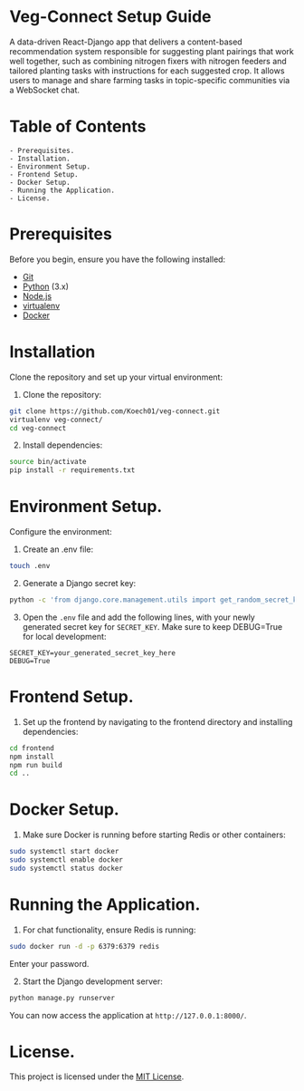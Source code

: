# Veg-Connect Setup Guide
A data-driven React-Django app that delivers a content-based recommendation system responsible for suggesting plant pairings that work well together, such as combining nitrogen fixers with nitrogen feeders and tailored planting tasks with instructions for each suggested crop. It allows users to manage and share farming tasks in topic-specific communities via a WebSocket chat. 

# Table of Contents
    - Prerequisites.
    - Installation.
    - Environment Setup.
    - Frontend Setup. 
    - Docker Setup.
    - Running the Application. 
    - License. 

# Prerequisites
Before you begin, ensure you have the following installed:
- [Git](https://git-scm.com/downloads)
- [Python](https://www.python.org/downloads/) (3.x)
- [Node.js](https://nodejs.org/en/download)
- [virtualenv](https://virtualenv.pypa.io/en/latest/installation.html)
- [Docker](https://docs.docker.com/engine/install/)

# Installation
Clone the repository and set up your virtual environment:

1. Clone the repository:
```bash
git clone https://github.com/Koech01/veg-connect.git
virtualenv veg-connect/
cd veg-connect
```

2. Install dependencies:
```bash
source bin/activate
pip install -r requirements.txt
```

# Environment Setup.
Configure the environment:

1. Create an .env file:
```bash
touch .env 
```

2. Generate a Django secret key:
```bash
python -c 'from django.core.management.utils import get_random_secret_key; print(get_random_secret_key())'
```

3. Open the `.env` file and add the following lines, with your newly generated secret key for `SECRET_KEY`. Make sure to keep DEBUG=True for local development:
```env
SECRET_KEY=your_generated_secret_key_here
DEBUG=True
```

# Frontend Setup.

1. Set up the frontend by navigating to the frontend directory and installing dependencies:
```bash
cd frontend
npm install
npm run build
cd ..
```

# Docker Setup.

1. Make sure Docker is running before starting Redis or other containers:
```bash
sudo systemctl start docker
sudo systemctl enable docker
sudo systemctl status docker 
```

# Running the Application.

1. For chat functionality, ensure Redis is running:
```bash
sudo docker run -d -p 6379:6379 redis 
```
Enter your password.

2. Start the Django development server:
```bash
python manage.py runserver 
```
You can now access the application at `http://127.0.0.1:8000/`.

# License.
This project is licensed under the [MIT License](https://opensource.org/licenses/MIT).